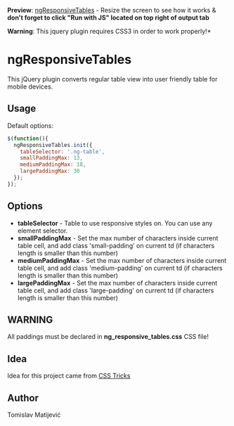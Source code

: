 **Preview**: [ngResponsiveTables](http://jsbin.com/azeyun/1/edit) - Resize the screen to see how it works & __don't forget to click "Run with JS" located on top right of output tab__

**Warning**: This jquery plugin requires CSS3 in order to work properly!*

ngResponsiveTables
==========================

This jQuery plugin converts regular table view into user friendly table for mobile devices.

## Usage ##

Default options:

```javascript
$(function(){
  ngResponsiveTables.init({
    tableSelector: '.ng-table',
    smallPaddingMax: 13,
  	mediumPaddingMax: 18,
	largePaddingMax: 30
  });
});
```

## Options ##

* __tableSelector__ - Table to use responsive styles on. You can use any element selector.
* __smallPaddingMax__ - Set the max number of characters inside current table cell, and add class 'small-padding' on current td (if characters length is smaller than this number)
* __mediumPaddingMax__ - Set the max number of characters inside current table cell, and add class 'medium-padding' on current td (if characters length is smaller than this number)
* __largePaddingMax__ - Set the max number of characters inside current table cell, and add class 'large-padding' on current td (if characters length is smaller than this number)

## WARNING ##
All paddings must be declared in __ng_responsive_tables.css__ CSS file!

## Idea ##
Idea for this project came from [CSS Tricks](http://css-tricks.com/examples/ResponsiveTables/responsive.php)

## Author ##

Tomislav Matijević

